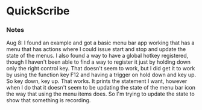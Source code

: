 # QuickScribe

### Notes
Aug 8: I found an example and got a basic menu bar app working that has a menu that has actions where I could issue start and stop and update the state of the menus. I also found a way to have a global hotkey registered, though I haven't been able to find a way to register it just by holding down only the right control key. That doesn't seem to work, but I did get it to work by using the function key F12 and having a trigger on hold down and key up. So key down, key up. That works. It prints the statement I want, however when I do that it doesn't seem to be updating the state of the menu bar icon the way that using the menu items does. So I'm trying to update the state to show that something is recording. 
